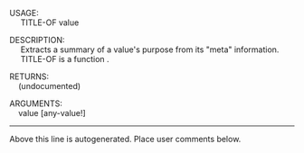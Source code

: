 USAGE:  
&nbsp;&nbsp;&nbsp;&nbsp;&nbsp;TITLE-OF&nbsp;value&nbsp;  
  
DESCRIPTION:  
&nbsp;&nbsp;&nbsp;&nbsp;&nbsp;Extracts&nbsp;a&nbsp;summary&nbsp;of&nbsp;a&nbsp;value's&nbsp;purpose&nbsp;from&nbsp;its&nbsp;"meta"&nbsp;information.  
&nbsp;&nbsp;&nbsp;&nbsp;&nbsp;TITLE-OF&nbsp;is&nbsp;a&nbsp;function&nbsp;.  
  
RETURNS:  
&nbsp;&nbsp;&nbsp;&nbsp;(undocumented)  
  
ARGUMENTS:  
&nbsp;&nbsp;&nbsp;&nbsp;value&nbsp;[any-value!]  
___
Above this line is autogenerated. Place user comments below.